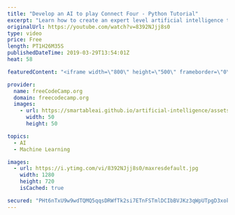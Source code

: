 ```yaml
---
title: "Develop an AI to play Connect Four - Python Tutorial"
excerpt: "Learn how to create an expert level artificial intelligence to play Connect Four using Python. We start out with a very simple implementation of just dropping a piece randomly and then progress to choosing a column based on score and then finally implementing the minimax algorithm with alpha beta pruning."
originalUrl: https://youtube.com/watch?v=8392NJjj8s0
type: video
price: Free
length: PT1H26M35S
publishedDateTime: 2019-03-29T13:54:01Z
heat: 58

featuredContent: "<iframe width=\"800\" height=\"500\" frameborder=\"0\" src=\"https://www.youtube.com/embed/8392NJjj8s0\" allow=\"accelerometer; autoplay; encrypted-media; gyroscope; picture-in-picture\" allowfullscreen></iframe>"

provider:
  name: freeCodeCamp.org
  domain: freecodecamp.org
  images:
    - url: https://smartableai.github.io/artificial-intelligence/assets/images/organizations/freecodecamp.org-50x50.jpg
      width: 50
      height: 50

topics:
  - AI
  - Machine Learning

images:
  - url: https://i.ytimg.com/vi/8392NJjj8s0/maxresdefault.jpg
    width: 1280
    height: 720
    isCached: true

secured: "PHt6nTxU9w9wdTQMQ5qqsDRWfTk2si7ETnFSTmlDCIbBVJKz3qWpUTpgD3xokM9rolFlzzpyhVlre0/e1wVLnxLyH4pWBGsSJClNaJ3VU0MugoNXwV17bgXhNGHjExv8gFudeZmwcdzvMy0SbiCh4IoRI656jhabm8iOEwXcqXnyW6FdFPCOzmRsR+q/+AWAJVG4S7v3DlndgWrMFZpsoZyOI5L7LMl3zywtiu29kLJg2ffBGI1zkPe9mo2hOmvmGMjsqvaP3LLMYLoVjF5UDs+1wKq2AbkliGNiEZCc3+09uCwG2qI1zEDeh3Ladh86Yp+ussu7e8sfFk7dbE4R6tatUKSIW19K7eWO0bHmFIFz9Lmm5komd+krTwPdedwiabuhwj/lOh5CjiJUnKkCYw==;f1BQSgjmgFTI4wEzKgjSDw=="
---
```


